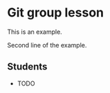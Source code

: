 Git group lesson
=================

This is an example.

Second line of the example.

Students
----------

- TODO
